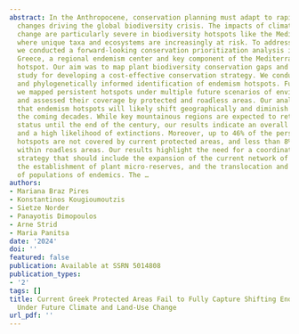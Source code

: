 ```yaml
---
abstract: In the Anthropocene, conservation planning must adapt to rapid environmental
  changes driving the global biodiversity crisis. The impacts of climate and land-use
  change are particularly severe in biodiversity hotspots like the Mediterranean Basin,
  where unique taxa and ecosystems are increasingly at risk. To address these challenges,
  we conducted a forward-looking conservation prioritization analysis in Peloponnese,
  Greece, a regional endemism center and key component of the Mediterranean biodiversity
  hotspot. Our aim was to map plant biodiversity conservation gaps and provide a case
  study for developing a cost-effective conservation strategy. We conducted a taxonomically
  and phylogenetically informed identification of endemism hotspots. Furthermore,
  we mapped persistent hotspots under multiple future scenarios of environmental change
  and assessed their coverage by protected and roadless areas. Our analysis revealed
  that endemism hotspots will likely shift geographically and diminish in extent over
  the coming decades. While key mountainous regions are expected to retain their hotspot
  status until the end of the century, our results indicate an overall endemism decline
  and a high likelihood of extinctions. Moreover, up to 46% of the persistent endemism
  hotspots are not covered by current protected areas, and less than 8% of those are
  within roadless areas. Our results highlight the need for a coordinated multi-dimensional
  strategy that should include the expansion of the current network of protected areas,
  the establishment of plant micro-reserves, and the translocation and reinforcement
  of populations of endemics. The …
authors:
- Mariana Braz Pires
- Konstantinos Kougioumoutzis
- Sietze Norder
- Panayotis Dimopoulos
- Arne Strid
- Maria Panitsa
date: '2024'
doi: ''
featured: false
publication: Available at SSRN 5014808
publication_types:
- '2'
tags: []
title: Current Greek Protected Areas Fail to Fully Capture Shifting Endemism Hotspots
  Under Future Climate and Land-Use Change
url_pdf: ''
---
```

